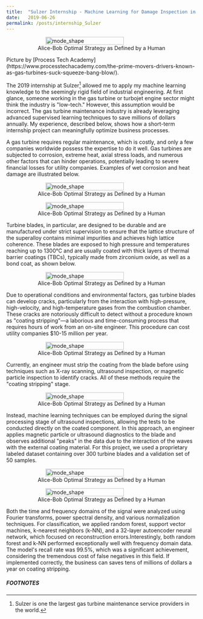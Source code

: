 ```yaml
---
title:  "Sulzer Internship - Machine Learning for Damage Inspection in Gas Turbines"
date:   2019-06-26
permalink: /posts/internship_Sulzer
---
```

<figure style="display: flex; flex-direction: column; align-items: center;">
  <img src="{{ "/assets/img/work/gas-turbine-gif.gif"  | absolute_url }}" alt="mode_shape" class="post-pic" style="width: 70%;"/>
  <figcaption style="text-align: center;">Alice-Bob Optimal Strategy as Defined by a Human</figcaption>
</figure>
Picture by [Process Tech Academy](https://www.processtechacademy.com/the-prime-movers-drivers-known-as-gas-turbines-suck-squeeze-bang-blow/).

The 2019 internship at Sulzer[^1] allowed me to apply my machine learning knowledge to the seemingly rigid field of industrial engineering. At first glance, someone working in the gas turbine or turbojet engine sector might think the industry is "low-tech." However, this assumption would be incorrect. The gas turbine maintenance industry is already leveraging advanced supervised learning techniques to save millions of dollars annually. My experience, described below, shows how a short-term internship project can meaningfully optimize business processes.

A gas turbine requires regular maintenance, which is costly, and only a few companies worldwide possess the expertise to do it well. Gas turbines are subjected to corrosion, extreme heat, axial stress loads, and numerous other factors that can hinder operations, potentially leading to severe financial losses for utility companies. Examples of wet corrosion and heat damage are illustrated below.

<figure style="display: flex; flex-direction: column; align-items: center;">
  <img src="{{ "/assets/img/work/Damage_blade.png" | absolute_url }}" alt="mode_shape" class="post-pic" style="width: 70%;"/>
  <figcaption style="text-align: center;">Alice-Bob Optimal Strategy as Defined by a Human</figcaption>
</figure>

<figure style="display: flex; flex-direction: column; align-items: center;">
  <img src="{{ "/assets/img/work/Wet_corrosion_damage.png" | absolute_url }}" alt="mode_shape" class="post-pic" style="width: 70%;"/>
  <figcaption style="text-align: center;">Alice-Bob Optimal Strategy as Defined by a Human</figcaption>
</figure>

Turbine blades, in particular, are designed to be durable and are manufactured under strict supervision to ensure that the lattice structure of the superalloy contains minimal impurities and achieves high lattice coherence. These blades are exposed to high pressure and temperatures reaching up to 1300°C and are usually coated with thick layers of thermal barrier coatings (TBCs), typically made from zirconium oxide, as well as a bond coat, as shown below.

<figure style="display: flex; flex-direction: column; align-items: center;">
  <img src="{{ "/assets/img/work/Thermal_stress_damage.png"  | absolute_url }}" alt="mode_shape" class="post-pic" style="width: 70%;"/>
  <figcaption style="text-align: center;">Alice-Bob Optimal Strategy as Defined by a Human</figcaption>
</figure>

Due to operational conditions and environmental factors, gas turbine blades can develop cracks, particularly from the interaction with high-pressure, high-velocity, and high-temperature gases from the combustion chamber. These cracks are notoriously difficult to detect without a procedure known as "coating stripping"—a laborious and time-consuming process that requires hours of work from an on-site engineer. This procedure can cost utility companies $10-15 million per year.

<figure style="display: flex; flex-direction: column; align-items: center;">
  <img src="{{ "/assets/img/work/TBC_coating.png"  | absolute_url }}" alt="mode_shape" class="post-pic" style="width: 70%;"/>
  <figcaption style="text-align: center;">Alice-Bob Optimal Strategy as Defined by a Human</figcaption>
</figure>

Currently, an engineer must strip the coating from the blade before using techniques such as X-ray scanning, ultrasound inspection, or magnetic particle inspection to identify cracks. All of these methods require the "coating stripping" stage.

<figure style="display: flex; flex-direction: column; align-items: center;">
  <img src="{{ "/assets/img/work/Ultrasonic_inspection.png" | absolute_url }}" alt="mode_shape" class="post-pic" style="width: 70%;"/>
  <figcaption style="text-align: center;">Alice-Bob Optimal Strategy as Defined by a Human</figcaption>
</figure>


Instead, machine learning techniques can be employed during the signal processing stage of ultrasound inspections, allowing the tests to be conducted directly on the coated component. In this approach, an engineer applies magnetic particle or ultrasound diagnostics to the blade and observes additional "peaks" in the data due to the interaction of the waves with the external coating material. For this project, we used a proprietary labeled dataset containing over 300 turbine blades and a validation set of 50 samples.

<figure style="display: flex; flex-direction: column; align-items: center;">
  <img src="{{ "/assets/img/work/Magnetic_particle_diagram.png" | absolute_url }}" alt="mode_shape" class="post-pic" style="width: 70%;"/>
  <figcaption style="text-align: center;">Alice-Bob Optimal Strategy as Defined by a Human</figcaption>
</figure>

<figure style="display: flex; flex-direction: column; align-items: center;">
  <img src="{{ "/assets/img/work/Ultrasound_inspection_diagram.png" | absolute_url }}" alt="mode_shape" class="post-pic" style="width: 70%;"/>
  <figcaption style="text-align: center;">Alice-Bob Optimal Strategy as Defined by a Human</figcaption>
</figure>

Both the time and frequency domains of the signal were analyzed using Fourier transforms, power spectral density, and various normalization techniques. For classification, we applied random forest, support vector machines, k-nearest neighbors (k-NN), and a 32-layer autoencoder neural network, which focused on reconstruction errors.Interestingly, both random forest and k-NN performed exceptionally well with frequency domain data. The model's recall rate was 99.5%, which was a significant achievement, considering the tremendous cost of false negatives in this field. If implemented correctly, the business can saves tens of millions of dollars a year on coating stripping.

##### FOOTNOTES
[^1]: Sulzer is one the largest gas turbine maintenance service providers in the world. 

